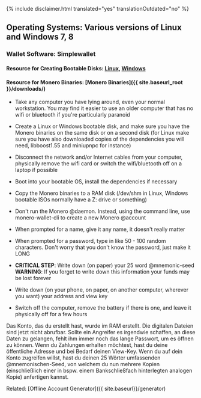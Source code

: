 {% include disclaimer.html translated="yes" translationOutdated="no" %}

## Operating Systems:  Various versions of Linux and Windows 7, 8

### Wallet Software:  Simplewallet

#### Resource for Creating Bootable Disks:  [Linux](http://www.pendrivelinux.com/),       [Windows](https://www.microsoft.com/en-us/download/windows-usb-dvd-download-tool)

#### Resource for Monero Binaries:  [Monero Binaries]({{ site.baseurl_root }}/downloads/)

- Take any computer you have lying around, even your normal workstation. You
  may find it easier to use an older computer that has no wifi or bluetooth
  if you're particularly paranoid

- Create a Linux or Windows bootable disk, and make sure you have the Monero
  binaries on the same disk or on a second disk (for Linux make sure you
  have also downloaded copies of the dependencies you will need,
  libboost1.55 and miniupnpc for instance)

- Disconnect the network and/or Internet cables from your computer,
  physically remove the wifi card or switch the wifi/bluetooth off on a
  laptop if possible

- Boot into your bootable OS, install the dependencies if necessary

- Copy the Monero binaries to a RAM disk (/dev/shm in Linux, Windows
  bootable ISOs normally have a Z: drive or something)

- Don't run the Monero @daemon. Instead, using the command line, use
  monero-wallet-cli to create a new Monero @account

- When prompted for a name, give it any name, it doesn't really matter

- When prompted for a password, type in like 50 - 100 random
  characters. Don't worry that you don't know the password, just make it
  LONG

- **CRITICAL STEP**: Write down (on paper) your 25 word @mnemonic-seed
**WARNING**:  If you forget to write down this information your funds may be lost forever
- Write down (on your phone, on paper, on another computer, wherever you want) your address and view key

- Switch off the computer, remove the battery if there is one, and leave it
  physically off for a few hours

Das Konto, das du erstellt hast, wurde im RAM erstellt. Die digitalen
Dateien sind jetzt nicht abrufbar. Sollte ein Angreifer es irgendwie
schaffen, an diese Daten zu gelangen, fehlt ihm immer noch das lange
Passwort, um es öffnen zu können. Wenn du Zahlungen erhalten möchtest, hast
du deine öffentliche Adresse und bei Bedarf deinen View-Key. Wenn du auf
dein Konto zugreifen willst, hast du deinen 25 Wörter umfassenden
@mnemonischen-Seed, von welchem du nun mehrere Kopien (einschließlich einer
in bspw. einem Bankschließfach hinterlegten analogen Kopie) anfertigen
kannst.

Related: [Offline Account Generator]({{ site.baseurl}}/generator)
